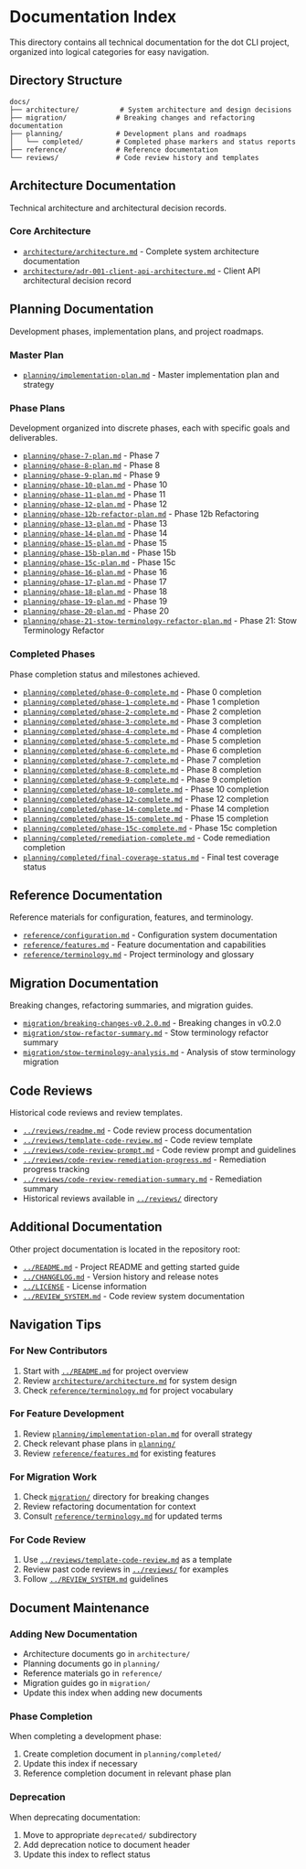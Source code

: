 # Documentation Index

This directory contains all technical documentation for the dot CLI project, organized into logical categories for easy navigation.

## Directory Structure

```
docs/
├── architecture/          # System architecture and design decisions
├── migration/            # Breaking changes and refactoring documentation
├── planning/             # Development plans and roadmaps
│   └── completed/        # Completed phase markers and status reports
├── reference/            # Reference documentation
└── reviews/              # Code review history and templates
```

## Architecture Documentation

Technical architecture and architectural decision records.

### Core Architecture
- [`architecture/architecture.md`](architecture/architecture.md) - Complete system architecture documentation
- [`architecture/adr-001-client-api-architecture.md`](architecture/adr-001-client-api-architecture.md) - Client API architectural decision record

## Planning Documentation

Development phases, implementation plans, and project roadmaps.

### Master Plan
- [`planning/implementation-plan.md`](planning/implementation-plan.md) - Master implementation plan and strategy

### Phase Plans
Development organized into discrete phases, each with specific goals and deliverables.

- [`planning/phase-7-plan.md`](planning/phase-7-plan.md) - Phase 7
- [`planning/phase-8-plan.md`](planning/phase-8-plan.md) - Phase 8
- [`planning/phase-9-plan.md`](planning/phase-9-plan.md) - Phase 9
- [`planning/phase-10-plan.md`](planning/phase-10-plan.md) - Phase 10
- [`planning/phase-11-plan.md`](planning/phase-11-plan.md) - Phase 11
- [`planning/phase-12-plan.md`](planning/phase-12-plan.md) - Phase 12
- [`planning/phase-12b-refactor-plan.md`](planning/phase-12b-refactor-plan.md) - Phase 12b Refactoring
- [`planning/phase-13-plan.md`](planning/phase-13-plan.md) - Phase 13
- [`planning/phase-14-plan.md`](planning/phase-14-plan.md) - Phase 14
- [`planning/phase-15-plan.md`](planning/phase-15-plan.md) - Phase 15
- [`planning/phase-15b-plan.md`](planning/phase-15b-plan.md) - Phase 15b
- [`planning/phase-15c-plan.md`](planning/phase-15c-plan.md) - Phase 15c
- [`planning/phase-16-plan.md`](planning/phase-16-plan.md) - Phase 16
- [`planning/phase-17-plan.md`](planning/phase-17-plan.md) - Phase 17
- [`planning/phase-18-plan.md`](planning/phase-18-plan.md) - Phase 18
- [`planning/phase-19-plan.md`](planning/phase-19-plan.md) - Phase 19
- [`planning/phase-20-plan.md`](planning/phase-20-plan.md) - Phase 20
- [`planning/phase-21-stow-terminology-refactor-plan.md`](planning/phase-21-stow-terminology-refactor-plan.md) - Phase 21: Stow Terminology Refactor

### Completed Phases
Phase completion status and milestones achieved.

- [`planning/completed/phase-0-complete.md`](planning/completed/phase-0-complete.md) - Phase 0 completion
- [`planning/completed/phase-1-complete.md`](planning/completed/phase-1-complete.md) - Phase 1 completion
- [`planning/completed/phase-2-complete.md`](planning/completed/phase-2-complete.md) - Phase 2 completion
- [`planning/completed/phase-3-complete.md`](planning/completed/phase-3-complete.md) - Phase 3 completion
- [`planning/completed/phase-4-complete.md`](planning/completed/phase-4-complete.md) - Phase 4 completion
- [`planning/completed/phase-5-complete.md`](planning/completed/phase-5-complete.md) - Phase 5 completion
- [`planning/completed/phase-6-complete.md`](planning/completed/phase-6-complete.md) - Phase 6 completion
- [`planning/completed/phase-7-complete.md`](planning/completed/phase-7-complete.md) - Phase 7 completion
- [`planning/completed/phase-8-complete.md`](planning/completed/phase-8-complete.md) - Phase 8 completion
- [`planning/completed/phase-9-complete.md`](planning/completed/phase-9-complete.md) - Phase 9 completion
- [`planning/completed/phase-10-complete.md`](planning/completed/phase-10-complete.md) - Phase 10 completion
- [`planning/completed/phase-12-complete.md`](planning/completed/phase-12-complete.md) - Phase 12 completion
- [`planning/completed/phase-14-complete.md`](planning/completed/phase-14-complete.md) - Phase 14 completion
- [`planning/completed/phase-15-complete.md`](planning/completed/phase-15-complete.md) - Phase 15 completion
- [`planning/completed/phase-15c-complete.md`](planning/completed/phase-15c-complete.md) - Phase 15c completion
- [`planning/completed/remediation-complete.md`](planning/completed/remediation-complete.md) - Code remediation completion
- [`planning/completed/final-coverage-status.md`](planning/completed/final-coverage-status.md) - Final test coverage status

## Reference Documentation

Reference materials for configuration, features, and terminology.

- [`reference/configuration.md`](reference/configuration.md) - Configuration system documentation
- [`reference/features.md`](reference/features.md) - Feature documentation and capabilities
- [`reference/terminology.md`](reference/terminology.md) - Project terminology and glossary

## Migration Documentation

Breaking changes, refactoring summaries, and migration guides.

- [`migration/breaking-changes-v0.2.0.md`](migration/breaking-changes-v0.2.0.md) - Breaking changes in v0.2.0
- [`migration/stow-refactor-summary.md`](migration/stow-refactor-summary.md) - Stow terminology refactor summary
- [`migration/stow-terminology-analysis.md`](migration/stow-terminology-analysis.md) - Analysis of stow terminology migration

## Code Reviews

Historical code reviews and review templates.

- [`../reviews/readme.md`](../reviews/readme.md) - Code review process documentation
- [`../reviews/template-code-review.md`](../reviews/template-code-review.md) - Code review template
- [`../reviews/code-review-prompt.md`](../reviews/code-review-prompt.md) - Code review prompt and guidelines
- [`../reviews/code-review-remediation-progress.md`](../reviews/code-review-remediation-progress.md) - Remediation progress tracking
- [`../reviews/code-review-remediation-summary.md`](../reviews/code-review-remediation-summary.md) - Remediation summary
- Historical reviews available in [`../reviews/`](../reviews/) directory

## Additional Documentation

Other project documentation is located in the repository root:

- [`../README.md`](../README.md) - Project README and getting started guide
- [`../CHANGELOG.md`](../CHANGELOG.md) - Version history and release notes
- [`../LICENSE`](../LICENSE) - License information
- [`../REVIEW_SYSTEM.md`](../REVIEW_SYSTEM.md) - Code review system documentation

## Navigation Tips

### For New Contributors
1. Start with [`../README.md`](../README.md) for project overview
2. Review [`architecture/architecture.md`](architecture/architecture.md) for system design
3. Check [`reference/terminology.md`](reference/terminology.md) for project vocabulary

### For Feature Development
1. Review [`planning/implementation-plan.md`](planning/implementation-plan.md) for overall strategy
2. Check relevant phase plans in [`planning/`](planning/)
3. Review [`reference/features.md`](reference/features.md) for existing features

### For Migration Work
1. Check [`migration/`](migration/) directory for breaking changes
2. Review refactoring documentation for context
3. Consult [`reference/terminology.md`](reference/terminology.md) for updated terms

### For Code Review
1. Use [`../reviews/template-code-review.md`](../reviews/template-code-review.md) as a template
2. Review past code reviews in [`../reviews/`](../reviews/) for examples
3. Follow [`../REVIEW_SYSTEM.md`](../REVIEW_SYSTEM.md) guidelines

## Document Maintenance

### Adding New Documentation
- Architecture documents go in `architecture/`
- Planning documents go in `planning/`
- Reference materials go in `reference/`
- Migration guides go in `migration/`
- Update this index when adding new documents

### Phase Completion
When completing a development phase:
1. Create completion document in `planning/completed/`
2. Update this index if necessary
3. Reference completion document in relevant phase plan

### Deprecation
When deprecating documentation:
1. Move to appropriate `deprecated/` subdirectory
2. Add deprecation notice to document header
3. Update this index to reflect status

